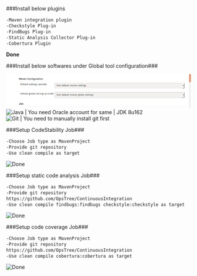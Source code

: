 ###Install below plugins

    -Maven integration plugin  
    -Checkstyle Plug-in  
    -FindBugs Plug-in  
    -Static Analysis Collector Plug-in  
    -Cobertura Plugin  

**Done**  

###Install below softwares under Global tool configuration###

   ![Maven | Maven 3.5.2](/media/maven.png)  
   ![Java | You need Oracle account for same | JDK 8u162](https://github.com/arorah23/Assignments/tree/master/media/jdk.png)  
   ![ Git | You need to manually install git first](https://github.com/arorah23/Assignments/tree/master/media/git.png)  



###Setup CodeStability Job###

    -Choose Job type as MavenProject    
    -Provide git repository  
    -Use clean compile as target  

![Done](https://github.com/arorah23/Assignments/tree/master/media/codestability.png)



###Setup static code analysis Job###

    -Choose Job type as MavenProject  
    -Provide git repository https://github.com/OpsTree/ContinuousIntegration  
    -Use clean compile findbugs:findbugs checkstyle:checkstyle as target  

![Done](https://github.com/arorah23/Assignments/tree/master/media/stability.png)




###Setup code coverage Job###

    -Choose Job type as MavenProject  
    -Provide git repository https://github.com/OpsTree/ContinuousIntegration  
    -Use clean compile cobertura:cobertura as target  

![Done](https://github.com/arorah23/Assignments/tree/master/media/cobertura.png)







